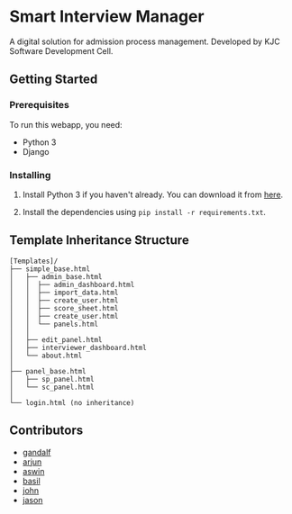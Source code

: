 # Smart Interview Manager

A digital solution for admission process management. Developed by KJC Software Development Cell.

## Getting Started

### Prerequisites

To run this webapp, you need:

-   Python 3
-   Django

### Installing

1.  Install Python 3 if you haven't already. You can download it from [here](https://www.python.org/downloads/).
    
2.  Install the dependencies using `pip install -r requirements.txt`.

## Template Inheritance Structure
```
[Templates]/
├── simple_base.html
│   ├── admin_base.html
│   │  ├── admin_dashboard.html
│   │  ├── import_data.html
│   │  ├── create_user.html
│   │  ├── score_sheet.html
│   │  ├── create_user.html
│   │  └── panels.html
│   │
│   ├── edit_panel.html
│   ├── interviewer_dashboard.html
│   └── about.html
│
├── panel_base.html
│   ├── sp_panel.html
│   └── sc_panel.html
│
└── login.html (no inheritance)
```
## Contributors

-   [gandalf](https://github.com/gandalf-the-lonesome)
-   [arjun](https://github.com/ArjunGK22)
-   [aswin](https://github.com/Aswin-PK)
-   [basil](https://github.com/basillal)
-   [john](https://github.com/Johnpaulreju)
-   [jason](https://github.com/JasonAbba)

